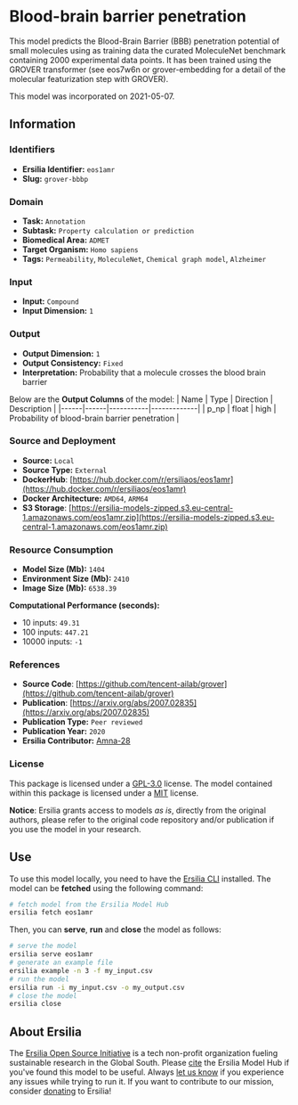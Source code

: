 # Blood-brain barrier penetration

This model predicts the Blood-Brain Barrier (BBB) penetration potential of small molecules using as training data the curated MoleculeNet benchmark containing 2000 experimental data points. It has been trained using the GROVER transformer (see eos7w6n or grover-embedding for a detail of the molecular featurization step with GROVER). 

This model was incorporated on 2021-05-07.

## Information
### Identifiers
- **Ersilia Identifier:** `eos1amr`
- **Slug:** `grover-bbbp`

### Domain
- **Task:** `Annotation`
- **Subtask:** `Property calculation or prediction`
- **Biomedical Area:** `ADMET`
- **Target Organism:** `Homo sapiens`
- **Tags:** `Permeability`, `MoleculeNet`, `Chemical graph model`, `Alzheimer`

### Input
- **Input:** `Compound`
- **Input Dimension:** `1`

### Output
- **Output Dimension:** `1`
- **Output Consistency:** `Fixed`
- **Interpretation:** Probability that a molecule crosses the blood brain barrier

Below are the **Output Columns** of the model:
| Name | Type | Direction | Description |
|------|------|-----------|-------------|
| p_np | float | high | Probability of blood-brain barrier penetration |


### Source and Deployment
- **Source:** `Local`
- **Source Type:** `External`
- **DockerHub**: [https://hub.docker.com/r/ersiliaos/eos1amr](https://hub.docker.com/r/ersiliaos/eos1amr)
- **Docker Architecture:** `AMD64`, `ARM64`
- **S3 Storage**: [https://ersilia-models-zipped.s3.eu-central-1.amazonaws.com/eos1amr.zip](https://ersilia-models-zipped.s3.eu-central-1.amazonaws.com/eos1amr.zip)

### Resource Consumption
- **Model Size (Mb):** `1404`
- **Environment Size (Mb):** `2410`
- **Image Size (Mb):** `6538.39`

**Computational Performance (seconds):**
- 10 inputs: `49.31`
- 100 inputs: `447.21`
- 10000 inputs: `-1`

### References
- **Source Code**: [https://github.com/tencent-ailab/grover](https://github.com/tencent-ailab/grover)
- **Publication**: [https://arxiv.org/abs/2007.02835](https://arxiv.org/abs/2007.02835)
- **Publication Type:** `Peer reviewed`
- **Publication Year:** `2020`
- **Ersilia Contributor:** [Amna-28](https://github.com/Amna-28)

### License
This package is licensed under a [GPL-3.0](https://github.com/ersilia-os/ersilia/blob/master/LICENSE) license. The model contained within this package is licensed under a [MIT](LICENSE) license.

**Notice**: Ersilia grants access to models _as is_, directly from the original authors, please refer to the original code repository and/or publication if you use the model in your research.


## Use
To use this model locally, you need to have the [Ersilia CLI](https://github.com/ersilia-os/ersilia) installed.
The model can be **fetched** using the following command:
```bash
# fetch model from the Ersilia Model Hub
ersilia fetch eos1amr
```
Then, you can **serve**, **run** and **close** the model as follows:
```bash
# serve the model
ersilia serve eos1amr
# generate an example file
ersilia example -n 3 -f my_input.csv
# run the model
ersilia run -i my_input.csv -o my_output.csv
# close the model
ersilia close
```

## About Ersilia
The [Ersilia Open Source Initiative](https://ersilia.io) is a tech non-profit organization fueling sustainable research in the Global South.
Please [cite](https://github.com/ersilia-os/ersilia/blob/master/CITATION.cff) the Ersilia Model Hub if you've found this model to be useful. Always [let us know](https://github.com/ersilia-os/ersilia/issues) if you experience any issues while trying to run it.
If you want to contribute to our mission, consider [donating](https://www.ersilia.io/donate) to Ersilia!
